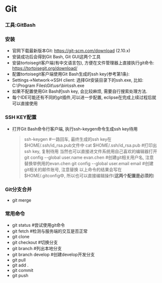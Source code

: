 # Git

### 工具:GitBash
### 安装
* 官网下载最新版本Git: https://git-scm.com/download (2.10.x)
* 安装成功后会得到Git Bash, Git GUI这两个工具
* 安装tortoisegit客户端(有中文语言包), 方便在文件管理器上直接执行git命令: https://tortoisegit.org/download/
* 配置tortoisegit客户端使用Git Bash生成的ssh key(参考第1条):
* Settings→Network→SSH client: 选择Git安装目录下的ssh.exe, 比如: C:\Program Files\Git\usr\bin\ssh.exe
* 如果不配置使用Git Bash的ssh key, 会比较麻烦, 需要自行搜索处理方法.
* 每个IDE可能还有不同的git插件,可以进一步配置, eclipse在完成上续过程后就可以直接使用

### SSH KEY配置
* 打开Git Bash命令行客户端, 执行ssh-keygen命令生成ssh key待用
     > ssh-keygen #一路回车, 最终生成的ssh key在$HOME/.ssh/id_rsa.pub文件中
     > cat $HOME/.ssh/id_rsa.pub  #打印出ssh key, 复制待用
     > 当然也可以直接进文件系统用自己喜欢的编辑器打开
     > git config --global user.name evan.chen #创建git相关用户名, 注意替换举例用的evan.chen
     > git config --global user.email email  #创建git相关的邮件账号, 注意替换
     > 以上命令的结果会写在 $HOME/.gitconfig中, 所以也可以直接编辑操作(**这两个配置是必须的**)

### Git分支合并
* git merge

### 常用命令
* git status    #尝试使用git命令
* git fetch     #检测与服务端的交互是否正常
* git clone
* git checkout  #切换分支
* git branch    #列出本地分支
* git branch develop  #创建develop开发分支
* git pull
* git add .
* git commit
* git push